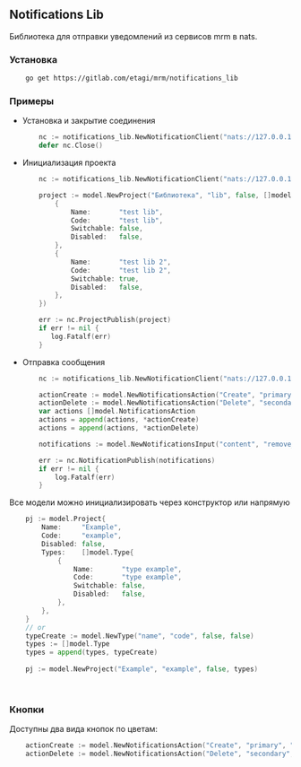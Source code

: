 ## Notifications Lib

Библиотека для отправки уведомлений из сервисов mrm в nats. <br/>

### Установка

```sh
    go get https://gitlab.com/etagi/mrm/notifications_lib
```

### Примеры

- Установка и закрытие соединения
    ```go
        nc := notifications_lib.NewNotificationClient("nats://127.0.0.1:4222")
        defer nc.Close()   
    ```
- Инициализация проекта
    ```go
        nc := notifications_lib.NewNotificationClient("nats://127.0.0.1:4222")
  
        project := model.NewProject("Библиотека", "lib", false, []model.Type{
            {
                Name:       "test lib",
                Code:       "test lib",
                Switchable: false,
                Disabled:   false,
            },
            {
                Name:       "test lib 2",
                Code:       "test lib 2",
                Switchable: true,
                Disabled:   false,
            },
        })
  
        err := nc.ProjectPublish(project)
        if err != nil {
           log.Fatalf(err)
        }
    ```
- Отправка сообщения
    ```go
        nc := notifications_lib.NewNotificationClient("nats://127.0.0.1:4222")

        actionCreate := model.NewNotificationsAction("Create", "primary", "#")
        actionDelete := model.NewNotificationsAction("Delete", "secondary", "#")
        var actions []model.NotificationsAction
        actions = append(actions, *actionCreate)
        actions = append(actions, *actionDelete)

        notifications := model.NewNotificationsInput("content", "remove_collection", []string{"111"}, "test lib", "test lib from other service", time.Now(), actions)

        err := nc.NotificationPublish(notifications)
        if err != nil {
            log.Fatalf(err)
        }
    ```
  
Все модели можно инициализировать через конструктор или напрямую
```go
    pj := model.Project{
        Name:     "Example",
        Code:     "example",
        Disabled: false,
        Types:    []model.Type{
            {
                Name:       "type example",
                Code:       "type example",
                Switchable: false,
                Disabled:   false,
            },
        },
    }
    // or
    typeCreate := model.NewType("name", "code", false, false)
    types := []model.Type
    types = append(types, typeCreate)
	
    pj := model.NewProject("Example", "example", false, types)
```
<br/>

### Кнопки

Доступны два вида кнопок по цветам:
```go
    actionCreate := model.NewNotificationsAction("Create", "primary", "#")
    actionDelete := model.NewNotificationsAction("Delete", "secondary", "#")
```

